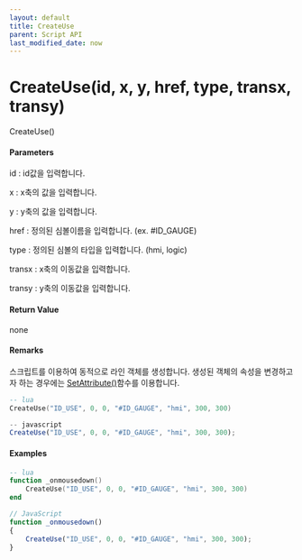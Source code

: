 ```yaml
---
layout: default
title: CreateUse
parent: Script API
last_modified_date: now
---
```

# CreateUse\(id, x, y, href, type, transx, transy\)

CreateUse\(\)

#### Parameters

id : id값을 입력합니다.

x : x축의 값을 입력합니다.

y : y축의 값을 입력합니다.

href : 정의된 심볼이름을 입력합니다. \(ex. \#ID\_GAUGE\)

type : 정의된 심볼의 타입을 입력합니다. \(hmi, logic\)

transx : x축의 이동값을 입력합니다.

transy : y축의 이동값을 입력합니다.

#### Return Value

none

#### Remarks

스크립트를 이용하여 동적으로 라인 객체를 생성합니다. 생성된 객체의 속성을 변경하고자 하는 경우에는 [SetAttribute\(\)](https://expnuni.gitbooks.io/enuspace/content/ScriptAPI/SetAttribute.html)함수를 이용합니다.

```lua
-- lua
CreateUse("ID_USE", 0, 0, "#ID_GAUGE", "hmi", 300, 300)
```

```js
-- javascript
CreateUse("ID_USE", 0, 0, "#ID_GAUGE", "hmi", 300, 300);
```

#### 

#### Examples

```lua
-- lua
function _onmousedown()
    CreateUse("ID_USE", 0, 0, "#ID_GAUGE", "hmi", 300, 300)
end
```

```js
// JavaScript
function _onmousedown()
{    
    CreateUse("ID_USE", 0, 0, "#ID_GAUGE", "hmi", 300, 300);
}
```



